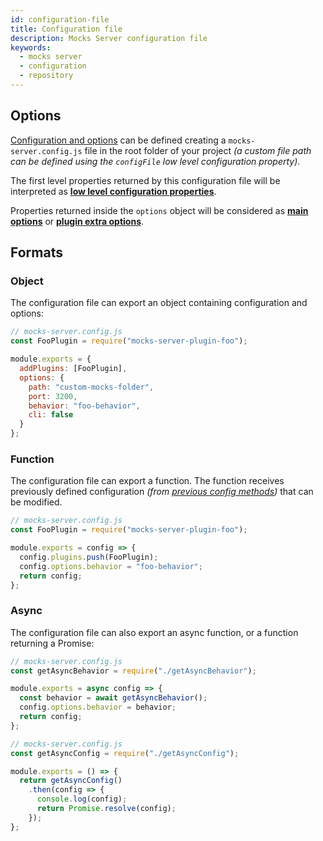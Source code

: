 ```yaml
---
id: configuration-file
title: Configuration file
description: Mocks Server configuration file
keywords:
  - mocks server
  - configuration
  - repository
---
```


## Options

[Configuration and options](configuration-options.md) can be defined creating a `mocks-server.config.js` file in the root folder of your project _(a custom file path can be defined using the `configFile` low level configuration property)_.

The first level properties returned by this configuration file will be interpreted as __[low level configuration properties](configuration-options.md#low-level-configuration)__.

Properties returned inside the `options` object will be considered as __[main options](configuration-options.md#main-options)__ or __[plugin extra options](configuration-options.md#plugin-extra-options)__.

## Formats

### Object

The configuration file can export an object containing configuration and options:

```javascript
// mocks-server.config.js
const FooPlugin = require("mocks-server-plugin-foo");

module.exports = {
  addPlugins: [FooPlugin],
  options: {
    path: "custom-mocks-folder",
    port: 3200,
    behavior: "foo-behavior",
    cli: false
  }
};
```

### Function

The configuration file can export a function. The function receives previously defined configuration _(from [previous config methods](configuration-options.md))_ that can be modified.

```javascript
// mocks-server.config.js
const FooPlugin = require("mocks-server-plugin-foo");

module.exports = config => {
  config.plugins.push(FooPlugin);
  config.options.behavior = "foo-behavior";
  return config;
};
```

### Async

The configuration file can also export an async function, or a function returning a Promise:

```javascript
// mocks-server.config.js
const getAsyncBehavior = require("./getAsyncBehavior");

module.exports = async config => {
  const behavior = await getAsyncBehavior();
  config.options.behavior = behavior;
  return config;
};
```

```javascript
// mocks-server.config.js
const getAsyncConfig = require("./getAsyncConfig");

module.exports = () => {
  return getAsyncConfig()
    .then(config => {
      console.log(config);
      return Promise.resolve(config);
    });
};
```

